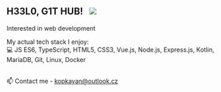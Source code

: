 ## H33L0, G1T HUB!  &nbsp; ![](https://visitor-badge.glitch.me/badge?page_id=kopkaa.kopkaa&style=flat-square&color=0088cc)
<p align="center">


Interested in web development

My actual tech stack I enjoy:<br>
💻 JS ES6, TypeScript, HTML5, CSS3, Vue.js, Node.js, Express.js, Kotlin, MariaDB, Git, Linux, Docker <br> <br>

📫 Contact me -  kopkayan@outlook.cz<br>


<!--
**kopkaa/kopkaa** is a ✨ _special_ ✨ repository because its `README.md` (this file) appears on your GitHub profile.

Here are some ideas to get you started:

- 🔭 I’m currently working on ...
- 🌱 I’m currently learning ...
- 👯 I’m looking to collaborate on ...
- 🤔 I’m looking for help with ...
- 💬 Ask me about ...
- 📫 How to reach me: ...
- 😄 Pronouns: ...
- ⚡ Fun fact: ...
-->
